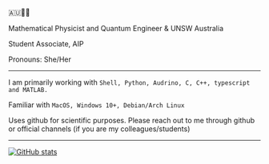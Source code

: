 
🇦🇺🏳️‍⚧️

Mathematical Physicist and Quantum Engineer & UNSW Australia

Student Associate, AIP 

Pronouns: She/Her


___


I am primarily working with `Shell, Python, Audrino, C, C++, typescript and MATLAB.`

Familiar with `MacOS, Windows 10+, Debian/Arch Linux`

Uses github for scientific purposes.
Please reach out to me through github or official channels (if you are my colleagues/students)

___

[![GitHub stats](https://github-readme-stats.vercel.app/api?username=Princess-Mia-beep&show_icons=true&theme=transparent)](https://github.com/anuraghazra/github-readme-stats)
